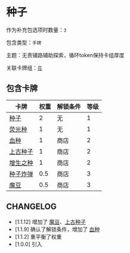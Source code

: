 # 种子

作为补充包选项时数量：`3`

包含类型：`手牌`

主题：无责铺路辅助探索，循环token保持卡组厚度

关联卡牌组：[`花`](花.md)

## 包含卡牌

卡牌 | 权重 | 解锁条件 | 等级
--- | --- | --- | ---
[种子](../卡牌/种子.md) | 2 | 无 | 1
[荧光种](../卡牌/荧光种.md) | 1 | 无 | 1
[血种](../卡牌/血种.md) | 1 | 商店 | 2
[上古种子](../卡牌/上古种子.md) | 1 | 商店 | 2
[增生之种](../卡牌/增生之种.md) | 1 | 商店 | 2
[种子炸弹](../卡牌/种子炸弹.md) | 0.5 | 商店 | 3
[魔豆](../卡牌/魔豆.md) | 0.5 | 商店 | 3

## CHANGELOG

- [1.1.12] 增加了 [魔豆](../卡牌/魔豆.md)、[上古种子](../卡牌/上古种子.md)
- [1.1.9] 确认了解锁条件，增加了 [血种](../卡牌/血种.md)
- [1.1.2] 重平衡了权重
- [1.0.0] 引入
